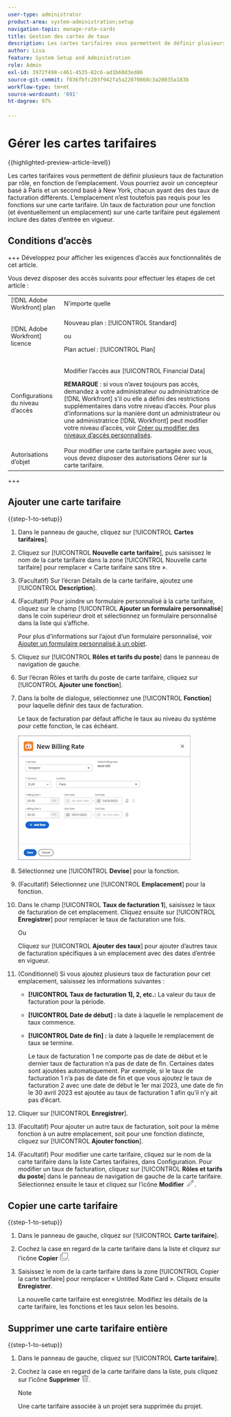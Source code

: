```yaml
---
user-type: administrator
product-area: system-administration;setup
navigation-topic: manage-rate-cards
title: Gestion des cartes de taux
description: Les cartes tarifaires vous permettent de définir plusieurs taux de facturation par rôle, en fonction de l’emplacement.
author: Lisa
feature: System Setup and Administration
role: Admin
exl-id: 3972f498-c461-4535-82c6-ad1b60d3ed86
source-git-commit: f036fbfc203f942fa5a22070860c3a20035a183b
workflow-type: tm+mt
source-wordcount: '691'
ht-degree: 97%

---
```


# Gérer les cartes tarifaires

{{highlighted-preview-article-level}}

Les cartes tarifaires vous permettent de définir plusieurs taux de facturation par rôle, en fonction de l’emplacement. Vous pourriez avoir un concepteur basé à Paris et un second basé à New York, chacun ayant des des taux de facturation différents. L’emplacement n’est toutefois pas requis pour les fonctions sur une carte tarifaire. Un taux de facturation pour une fonction (et éventuellement un emplacement) sur une carte tarifaire peut également inclure des dates d’entrée en vigueur.

## Conditions d’accès

+++ Développez pour afficher les exigences d’accès aux fonctionnalités de cet article.

Vous devez disposer des accès suivants pour effectuer les étapes de cet article :

<table style="table-layout:auto"> 
 <col> 
 <col> 
 <tbody> 
  <tr> 
   <td role="rowheader">[!DNL Adobe Workfront] plan</td> 
   <td>N’importe quelle</td> 
  </tr> 
  <tr> 
   <td role="rowheader">[!DNL Adobe Workfront] licence</td> 
   <td><p>Nouveau plan : [!UICONTROL Standard] </p>
       <p>ou</p> 
       <p>Plan actuel : [!UICONTROL Plan] </p>
   </td>    
  </tr> 
  <tr> 
   <td role="rowheader">Configurations du niveau d’accès</td> 
   <td> <p>Modifier l’accès aux [!UICONTROL Financial Data]</p> <p><b>REMARQUE</b> : si vous n’avez toujours pas accès, demandez à votre administrateur ou administratrice de [!DNL Workfront] s’il ou elle a défini des restrictions supplémentaires dans votre niveau d’accès. Pour plus d’informations sur la manière dont un administrateur ou une administratrice [!DNL Workfront] peut modifier votre niveau d’accès, voir <a href="../../../administration-and-setup/add-users/configure-and-grant-access/create-modify-access-levels.md" class="MCXref xref">Créer ou modifier des niveaux d’accès personnalisés</a>.</p> </td> 
  </tr> 
  <tr> 
   <td role="rowheader">Autorisations d’objet</td> 
   <td>Pour modifier une carte tarifaire partagée avec vous, vous devez disposer des autorisations Gérer sur la carte tarifaire.</td> 
  </tr> 
 </tbody> 
</table>

+++

## Ajouter une carte tarifaire

{{step-1-to-setup}}

1. Dans le panneau de gauche, cliquez sur [!UICONTROL **Cartes tarifaires**].
1. Cliquez sur [!UICONTROL **Nouvelle carte tarifaire**], puis saisissez le nom de la carte tarifaire dans la zone [!UICONTROL Nouvelle carte tarifaire] pour remplacer « Carte tarifaire sans titre ».
1. (Facultatif) Sur l’écran Détails de la carte tarifaire, ajoutez une [!UICONTROL **Description**].
1. (Facultatif) Pour joindre un formulaire personnalisé à la carte tarifaire, cliquez sur le champ [!UICONTROL **Ajouter un formulaire personnalisé**] dans le coin supérieur droit et sélectionnez un formulaire personnalisé dans la liste qui s’affiche.

   Pour plus d’informations sur l’ajout d’un formulaire personnalisé, voir [Ajouter un formulaire personnalisé à un objet](/help/quicksilver/workfront-basics/work-with-custom-forms/add-a-custom-form-to-an-object.md).

1. Cliquez sur [!UICONTROL **Rôles et tarifs du poste**] dans le panneau de navigation de gauche.
1. Sur l’écran Rôles et tarifs du poste de carte tarifaire, cliquez sur [!UICONTROL **Ajouter une fonction**].
1. Dans la boîte de dialogue, sélectionnez une [!UICONTROL **Fonction**] pour laquelle définir des taux de facturation.

   Le taux de facturation par défaut affiche le taux au niveau du système pour cette fonction, le cas échéant.

   ![Boîte de dialogue Nouveau taux de facturation](assets/location-rate-for-rate-card.png)

1. Sélectionnez une [!UICONTROL **Devise**] pour la fonction.
1. (Facultatif) Sélectionnez une [!UICONTROL **Emplacement**] pour la fonction.
1. Dans le champ [!UICONTROL **Taux de facturation 1**], saisissez le taux de facturation de cet emplacement. Cliquez ensuite sur [!UICONTROL **Enregistrer**] pour remplacer le taux de facturation une fois.

   Ou

   Cliquez sur [!UICONTROL **Ajouter des taux**] pour ajouter d’autres taux de facturation spécifiques à un emplacement avec des dates d’entrée en vigueur.

1. (Conditionnel) Si vous ajoutez plusieurs taux de facturation pour cet emplacement, saisissez les informations suivantes :

   * **[!UICONTROL Taux de facturation 1], 2, etc.:** La valeur du taux de facturation pour la période.
   * **[!UICONTROL Date de début] :** la date à laquelle le remplacement de taux commence.
   * **[!UICONTROL Date de fin] :** la date à laquelle le remplacement de taux se termine.

     Le taux de facturation 1 ne comporte pas de date de début et le dernier taux de facturation n’a pas de date de fin. Certaines dates sont ajoutées automatiquement. Par exemple, si le taux de facturation 1 n’a pas de date de fin et que vous ajoutez le taux de facturation 2 avec une date de début le 1er mai 2023, une date de fin le 30 avril 2023 est ajoutée au taux de facturation 1 afin qu’il n’y ait pas d’écart.

1. Cliquer sur [!UICONTROL **Enregistrer**].
1. (Facultatif) Pour ajouter un autre taux de facturation, soit pour la même fonction à un autre emplacement, soit pour une fonction distincte, cliquez sur [!UICONTROL **Ajouter fonction**].
1. (Facultatif) Pour modifier une carte tarifaire, cliquez sur le nom de la carte tarifaire dans la liste Cartes tarifaires, dans Configuration. Pour modifier un taux de facturation, cliquez sur [!UICONTROL **Rôles et tarifs du poste**] dans le panneau de navigation de gauche de la carte tarifaire. Sélectionnez ensuite le taux et cliquez sur l’icône **Modifier** ![Icône Modifier](assets/edit-icon.png).

## Copier une carte tarifaire

{{step-1-to-setup}}

1. Dans le panneau de gauche, cliquez sur [!UICONTROL **Carte tarifaire**].
1. Cochez la case en regard de la carte tarifaire dans la liste et cliquez sur l’icône **Copier** ![Icône Copier](assets/copy-icon.png).
1. Saisissez le nom de la carte tarifaire dans la zone [!UICONTROL Copier la carte tarifaire] pour remplacer « Untitled Rate Card ». Cliquez ensuite **Enregistrer**.

   La nouvelle carte tarifaire est enregistrée. Modifiez les détails de la carte tarifaire, les fonctions et les taux selon les besoins.

## Supprimer une carte tarifaire entière

{{step-1-to-setup}}

1. Dans le panneau de gauche, cliquez sur [!UICONTROL **Carte tarifaire**].
1. Cochez la case en regard de la carte tarifaire dans la liste, puis cliquez sur l’icône **Supprimer** ![Icône Supprimer](assets/delete.png).

   >[!NOTE]
   >
   >Une carte tarifaire associée à un projet sera supprimée du projet.
